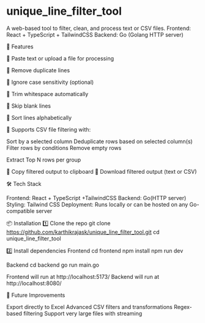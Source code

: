 # unique_line_filter_tool
A web-based tool to filter, clean, and process text or CSV files.
Frontend: React + TypeScript + TailwindCSS
Backend: Go (Golang HTTP server)

🚀 Features

🔹 Paste text or upload a file for processing

🔹 Remove duplicate lines

🔹 Ignore case sensitivity (optional)

🔹 Trim whitespace automatically

🔹 Skip blank lines

🔹 Sort lines alphabetically

🔹 Supports CSV file filtering with:

Sort by a selected column
Deduplicate rows based on selected column(s)
Filter rows by conditions
Remove empty rows

Extract Top N rows per group

🔹 Copy filtered output to clipboard
🔹 Download filtered output (text or CSV)

🛠️ Tech Stack

Frontend: React + TypeScript +TailwindCSS
Backend: Go(HTTP server)
Styling: Tailwind CSS
Deployment: Runs locally or can be hosted on any Go-compatible server

📦 Installation
1️⃣ Clone the repo
git clone https://github.com/karthikrajask/unique_line_filter_tool.git
cd unique_line_filter_tool

2️⃣ Install dependencies
Frontend
cd frontend
npm install
npm run dev

Backend
cd backend
go run main.go


Frontend will run at http://localhost:5173/
Backend will run at http://localhost:8080/


🔮 Future Improvements

Export directly to Excel
Advanced CSV filters and transformations
Regex-based filtering
Support very large files with streaming
